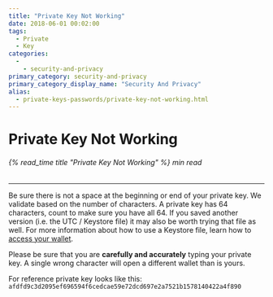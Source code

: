 ```yaml
---
title: "Private Key Not Working"
date: 2018-06-01 00:02:00
tags:
  - Private
  - Key
categories:
  - 
    - security-and-privacy
primary_category: security-and-privacy
primary_category_display_name: "Security And Privacy"
alias:
  - private-keys-passwords/private-key-not-working.html
---
```


# **Private Key Not Working**

###### {% read_time title "Private Key Not Working" %} min read

* * *

Be sure there is not a space at the beginning or end of your private key. We validate based on the number of characters. A private key has 64 characters, count to make sure you have all 64. If you saved another version (i.e. the UTC / Keystore file) it may also be worth trying that file as well. For more information about how to use a Keystore file, learn how to [access your wallet](/@@@@@@/getting-started/how-to-access-your-wallet/).

Please be sure that you are **carefully and accurately** typing your private key. A single wrong character will open a different wallet than is yours.

For reference private key looks like this: `afdfd9c3d2095ef696594f6cedcae59e72dcd697e2a7521b1578140422a4f890`
